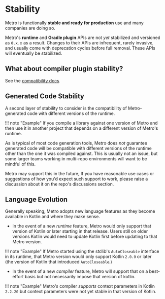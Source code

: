 # Stability

Metro is functionally **stable and ready for production** use and many companies are doing so.

Metro's **runtime** and **Gradle plugin** APIs are not _yet_ stabilized and versioned as `0.x.x` as a result. Changes to their APIs are infrequent, rarely invasive, and usually come with deprecation cycles before full removal. These APIs will eventually be stabilized.

## What about compiler plugin stability?

See the [compatibility docs](compatibility.md).

## Generated Code Stability

A second layer of stability to consider is the compatibility of Metro-generated code with different versions of the runtime.

!!! note "Example"
    If you compile a library against one version of Metro and then use it in another project that depends on a different version of Metro's runtime.

As is typical of most code generation tools, Metro does _not_ guarantee generated code will be compatible with different versions of the runtime other than the one it was compiled against. This is usually not an issue, but some larger teams working in multi-repo environments will want to be mindful of this.

Metro may support this in the future, If you have reasonable use cases or suggestions of how you'd expect such support to work, please raise a discussion about it on the repo's discussions section.

## Language Evolution

Generally speaking, Metro adopts new language features as they become available in Kotlin and where they make sense.

- In the event of a new _runtime_ feature, Metro would only support that version of Kotlin or later starting in that release. Users still on older versions Kotlin would need to update Kotlin first before updating to that Metro version.

!!! note "Example"
    If Metro started using the stdlib's `AutoCloseable` interface in its runtime, that Metro version would only support Kotlin `2.0.0` or later (the version of Kotlin that introduced `AutoCloseable`.)

- In the event of a new _compiler_ feature, Metro will support that on a best-effort basis but not necessarily impose that version of kotlin.

!!! note "Example"
    Metro's compiler _supports_ context parameters in Kotlin `2.2.20` but context parameters were not yet stable in that version of Kotlin.

